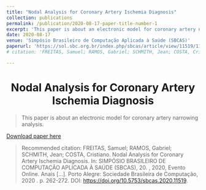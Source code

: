 ```yaml
---
title: "Nodal Analysis for Coronary Artery Ischemia Diagnosis"
collection: publications
permalink: /publication/2020-08-17-paper-title-number-1
excerpt: 'This paper is about an electronic model for coronary artery narrowing analysis.'
date: 2020-08-17
venue: 'Simpósio Brasileiro de Computação Aplicada à Saúde (SBCAS)'
paperurl: 'https://sol.sbc.org.br/index.php/sbcas/article/view/11519/11382'
# citation: 'FREITAS, Samuel; RAMOS, Gabriel; SCHMITH, Jean; COSTA, Cristiano. Nodal Analysis for Coronary Artery Ischemia Diagnosis. In: Simpósio Brasileiro de Computação Aplicada à Saúde (SBCAS), 20. , 2020, Evento Online. Anais [...]. Porto Alegre: Sociedade Brasileira de Computação, 2020 . p. 262-272. DOI: https://doi.org/10.5753/sbcas.2020.11519.'

---
```


<h1 align="center">
  <a>Nodal Analysis for Coronary Artery Ischemia Diagnosis </a>
  <br/> 
</h1>

> This paper is about an electronic model for coronary artery narrowing analysis.

[Download paper here](https://sol.sbc.org.br/index.php/sbcas/article/view/11519/11382)

> Recommended citation: FREITAS, Samuel; RAMOS, Gabriel; SCHMITH, Jean; COSTA, Cristiano. Nodal Analysis for Coronary Artery Ischemia Diagnosis. In: SIMPÓSIO BRASILEIRO DE COMPUTAÇÃO APLICADA À SAÚDE (SBCAS), 20. , 2020, Evento Online. Anais [...]. Porto Alegre: Sociedade Brasileira de Computação, 2020 . p. 262-272. DOI: https://doi.org/10.5753/sbcas.2020.11519.